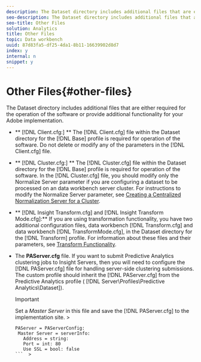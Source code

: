 ```yaml
---
description: The Dataset directory includes additional files that are either required for the operation of the software or provide additional functionality for your Adobe implementation.
seo-description: The Dataset directory includes additional files that are either required for the operation of the software or provide additional functionality for your Adobe implementation.
seo-title: Other Files
solution: Analytics
title: Other Files
topic: Data workbench
uuid: 87d83fa5-df25-4da1-8b11-16639902d8d7
index: y
internal: n
snippet: y
---
```


# Other Files{#other-files}

The Dataset directory includes additional files that are either required for the operation of the software or provide additional functionality for your Adobe implementation.

* ** [!DNL Client.cfg:] ** The [!DNL Client.cfg] file within the Dataset directory for the [!DNL Base] profile is required for operation of the software. Do not delete or modify any of the parameters in the [!DNL Client.cfg] file. 

* ** [!DNL Cluster.cfg:] ** The [!DNL Cluster.cfg] file within the Dataset directory for the [!DNL Base] profile is required for operation of the software. In the [!DNL Cluster.cfg] file, you should modify only the Normalize Server parameter if you are configuring a dataset to be processed on an data workbench server cluster. For instructions to modify the Normalize Server parameter, see [Creating a Centralized Normalization Server for a Cluster](../../../home/c-dataset-const-proc/c-log-proc-config-file/c-ins-svr-file-svr-unit.md#section-2c1f57b683f94cc193bc069e886bba28). 

* ** [!DNL Insight Transform.cfg] and [!DNL Insight Transform Mode.cfg]:** If you are using transformation functionality, you have two additional configuration files, data workbench [!DNL Transform.cfg] and data workbench [!DNL TransformMode.cfg], in the Dataset directory for the [!DNL Transform] profile. For information about these files and their parameters, see [Transform Functionality](../../../home/c-dataset-const-proc/c-transf-func/c-transf-func.md#concept-d845aa29494f4a93984b5698a82dde8d). 

* The **PAServer.cfg** file. If you want to submit Predictive Analytics clustering jobs to Insight Servers, then you will need to configure the [!DNL PAServer.cfg] file for handling server-side clustering submissions. 
  The custom profile should inherit the [!DNL PAServer.cfg] from the Predictive Analytics profile ( [!DNL Server\Profiles\Predictive Analytics\Dataset]). 

  >[!IMPORTANT]
  >
  >Set a *Master Server* in this file and save the [!DNL PAServer.cfg] to the implementation site.   >
  >
  >```  >
  >PAServer = PAServerConfig: 
  >  Master Server = serverInfo: 
  >    Address = string: 
  >    Port = int: 80
  >    Use SSL = bool: false
  >```  >
  >

